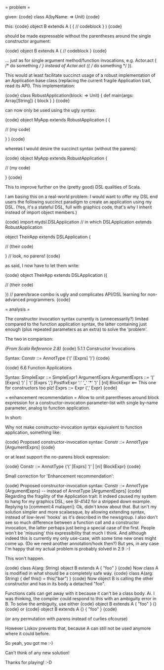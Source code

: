 = problem =

given:
{code}
  class A(byName: => Unit)
{code}

this:
{code}
  object B extends A ( { 
    // codeblock
  } )
{code} 

should be made expressable without the parentheses around the single constructor argument:

{code}
  object B extends A { 
    // codeblock
  }
{code} 

... just as for single argument method/function invocations, e.g. Actor.act { /* do something */ } instead of Actor.act ({ /* do something */ }).


This would at least facilitate succinct usage of a robust implementation of an Application base class (replacing the current fragile Application trait, read its API). This implementation:

{code}
class RobustApplication(block: => Unit) {
  def main(args: Array[String]) { block } 
}
{code}

can now only be used using the ugly syntax:

{code}
object MyApp extends RobustApplication ( {

  // (my code)

} )
{code}

whereas I would desire the succinct syntax (without the parens):

{code}
object MyApp extends RobustApplication {

  // (my code)

}
{code}

This to improve further on the (pretty good) DSL qualities of Scala.

I am basing this on a real-world problem: I would want to offer my DSL end users the following succinct paradigm to create an application using my DSL. (Yes, it's a stateful DSL, full with graphics code, that's why I inherit instead of import object members.)

{code}
import mydsl.DSLApplication
// in which DSLApplication extends RobustApplication

object TheirApp extends DSLApplication {

  // (their code)

} // look, no parens!
{code}

as said, I now have to let them write:

{code}
object TheirApp extends DSLApplication ({

  // (their code)

}) // paren/brace combo is ugly and complicates API/DSL learning for non-advanced programmers.
{code}

= analysis = 

The constructor invocation syntax currently is (unnecessarily?) limited compared to the function application syntax, the latter containing just enough (plus repeated parameters as an extra) to solve the 'problem'.

The two in comparison:

_(From Scala Reference 2.8)_
{code}
5.1.1 Constructor Invocations

  Syntax:
    Constr ::= AnnotType {‘(’ [Exprs] ‘)’}
{code}

{code}
6.6 Function Applications

  Syntax:
    SimpleExpr    ::= SimpleExpr1 ArgumentExprs
    ArgumentExprs ::= 
            ‘(’ [Exprs] ‘)’
            | ‘(’ [Exprs ‘,’] PostfixExpr ‘:’ ‘_’ ‘*’ ’)’
            | [nl] BlockExpr  <== This one for constructors too plz!
    Exprs ::= Expr {‘,’ Expr} 
{code}

= enhancement recommendation =
Allow to omit parentheses around block expression for a constructor-invocation parameter-list with single by-name parameter, analog to function application.

In short:

Why not make constructor-invocation syntax equivalent to function application, something like:

{code}
Proposed constructor-invocation syntax:
    Constr ::= AnnotType [ArgumentExprs]
{code}

or at least support the no-parens block expression:

{code}
    Constr ::= AnnotType {‘(’ [Exprs] ‘)’ | [nl] BlockExpr} 
{code}

Small correction for 'Enhancement recommendation':

{code}
Proposed constructor-invocation syntax:
    Constr ::= AnnotType {ArgumentExprs}  -- instead of AnnotType [ArgumentExprs]
{code}
Regarding the fragility of the Application trait: It indeed caused my system to hang for my graphics DSL, see SI-4142 for a stripped down example. 
Replying to [comment:4 malayeri]:
Ok, didn't know about that. But isn't my solution simpler and more scalaesque, by allowing extending syntax, instead of low-level 'hooks' as it's described in the newsgroup. I also don't see so much difference between a function call and a constructor invocation, the latter perhaps just being a special case of the first.
People won't be 'misusing' this expressibility that much I think.
And although indeed this is currently my only use-case, with some time new ones might come up. (Do we need another annotation/hook then?) But yes, in any case I'm happy that my actual problem is probably solved in 2.9 :-)

This won't happen.

{code}
class A(arg: String)
object B extends A { "foo" }
{code}
Now class A is modified in what should be a completely safe way.
{code}
class A(arg: String) {
  def this() = this("bar")
}
{code}
Now object B is calling the other constructor and has in its body a detached "foo".

Functions calls can get away with it because it can't be a class body.
Ai. I was thinking, the compiler could respond to this with an ambiguity error in B. To solve the ambiguity, use either 
{code}
object B extends A { "foo" } {}
{code}
or
{code}
object B extends A {} { "foo" } 
{code}

(or any permutation with parens instead of curlies ofcourse)

However Liskov prevents that, because A can still not be used anymore where it could before.

So yeah, you got me :-)

Can't think of any new solution!

Thanks for playing! :-D

